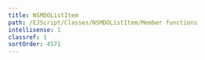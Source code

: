 ```yaml
---
title: NSMDOListItem
path: /EJScript/Classes/NSMDOListItem/Member functions
intellisense: 1
classref: 1
sortOrder: 4571
---
```





